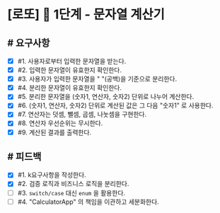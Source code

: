 # [로또] 🚀 1단계 - 문자열 계산기

## # 요구사항

- [x] #1. 사용자로부터 입력한 문자열을 받는다.
- [x] #2. 입력한 문자열이 유효한지 확인한다.
- [x] #3. 사용자가 입력한 문자열을 " "(공백)을 기준으로 분리한다.
- [x] #4. 분리한 문자열이 유효한지 확인한다.
- [x] #5. 분리한 문자열을 (숫자1, 연산자, 숫자2) 단위로 나누어 계산한다.
- [x] #6. (숫자1, 연산자, 숫자2) 단위로 계산된 값은 그 다음 "숫자1" 로 사용한다.
- [x] #7. 연산자는 덧셈, 뺄셈, 곱셈, 나눗셈을 구현한다.
- [x] #8. 연산자 우선순위는 무시한다.
- [x] #9. 계산된 결과를 출력한다.

## # 피드백

- [x] #1. k요구사항을 작성한다.
- [x] #2. 검증 로직과 비즈니스 로직을 분리한다.
- [ ] #3. `switch/case` 대신 `enum` 을 활용한다.
- [ ] #4. "CalculatorApp" 의 책임을 이관하고 세분화한다.
